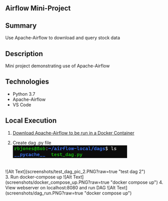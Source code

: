 ## Airflow Mini-Project

## Summary
Use Apache-Airflow to download and query stock data  

## Description
Mini project demonstrating use of Apache-Airflow

## Technologies
- Python 3.7
- Apache-Airflow
- VS Code

## Local Execution
1. [Download Apache-Airflow to be run in a Docker Container](https://towardsdatascience.com/run-airflow-docker-1b83a57616fb)

2. Create dag .py file
![Alt Text](screenshots/test_dag_pic_1.PNG?raw=true "test dag")
<br>
![Alt Text](screenshots/test_dag_pic_2.PNG?raw=true "test dag 2")
<br>
3. Run docker-compose up
![Alt Text](screenshots/docker_compose_up.PNG?raw=true "docker compose up")
4. View webserver on localhost:8080 and run DAG
![Alt Text](screenshots/dag_run.PNG?raw=true "docker compose up")

